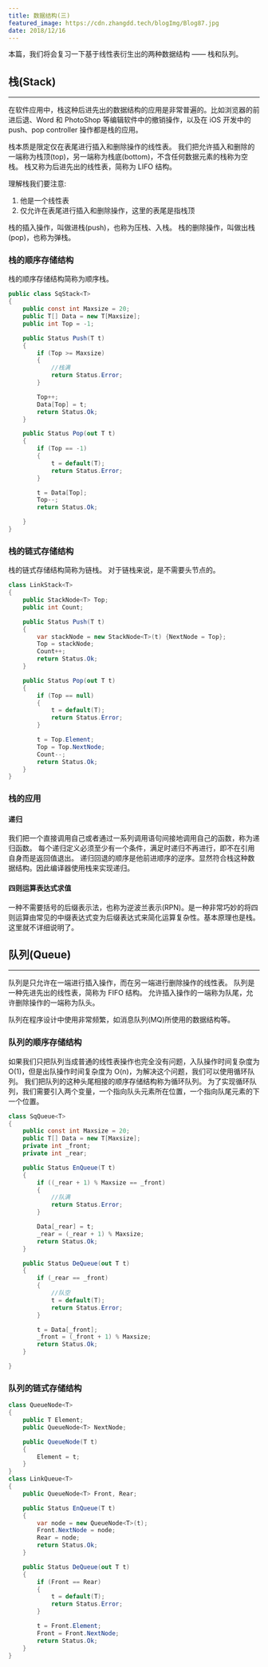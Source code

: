 ```yaml
---
title: 数据结构(三)
featured_image: https://cdn.zhangdd.tech/blogImg/Blog87.jpg
date: 2018/12/16
---
```


本篇，我们将会复习一下基于线性表衍生出的两种数据结构 —— 栈和队列。

## 栈(Stack)
***  
在软件应用中，栈这种后进先出的数据结构的应用是非常普遍的。比如浏览器的前进后退、Word 和 PhotoShop 等编辑软件中的撤销操作，以及在 iOS 开发中的 push、pop controller 操作都是栈的应用。

栈本质是限定仅在表尾进行插入和删除操作的线性表。
我们把允许插入和删除的一端称为栈顶(top)，另一端称为栈底(bottom)，不含任何数据元素的栈称为空栈。
栈又称为后进先出的线性表，简称为 LIFO 结构。

理解栈我们要注意: 
1. 他是一个线性表
2. 仅允许在表尾进行插入和删除操作，这里的表尾是指栈顶

栈的插入操作，叫做进栈(push)，也称为压栈、入栈。
栈的删除操作，叫做出栈(pop)，也称为弹栈。

### 栈的顺序存储结构
栈的顺序存储结构简称为顺序栈。
``` csharp
public class SqStack<T>
{
    public const int Maxsize = 20;
    public T[] Data = new T[Maxsize];
    public int Top = -1;

    public Status Push(T t)
    {
        if (Top >= Maxsize)
        {
            //栈满
            return Status.Error;
        }

        Top++;
        Data[Top] = t;
        return Status.Ok;
    }

    public Status Pop(out T t)
    {
        if (Top == -1)
        {
            t = default(T);
            return Status.Error;
        }

        t = Data[Top];
        Top--;
        return Status.Ok;

    }
}
```

### 栈的链式存储结构
栈的链式存储结构简称为链栈。
对于链栈来说，是不需要头节点的。
``` csharp
class LinkStack<T>
{
    public StackNode<T> Top;
    public int Count;

    public Status Push(T t)
    {
        var stackNode = new StackNode<T>(t) {NextNode = Top};
        Top = stackNode;
        Count++;
        return Status.Ok;
    }

    public Status Pop(out T t)
    {
        if (Top == null)
        {
            t = default(T);
            return Status.Error;
        }

        t = Top.Element;
        Top = Top.NextNode;
        Count--;
        return Status.Ok;
    }
}
```

### 栈的应用
#### 递归
我们把一个直接调用自己或者通过一系列调用语句间接地调用自己的函数，称为递归函数。
每个递归定义必须至少有一个条件，满足时递归不再进行，即不在引用自身而是返回值退出。
递归回退的顺序是他前进顺序的逆序。显然符合栈这种数据结构。因此编译器使用栈来实现递归。

#### 四则运算表达式求值
一种不需要括号的后缀表示法，也称为逆波兰表示(RPN)。是一种非常巧妙的将四则运算由常见的中缀表达式变为后缀表达式来简化运算复杂性。基本原理也是栈。这里就不详细说明了。

## 队列(Queue)
***  
队列是只允许在一端进行插入操作，而在另一端进行删除操作的线性表。
队列是一种先进先出的线性表，简称为 FIFO 结构。
允许插入操作的一端称为队尾，允许删除操作的一端称为队头。

队列在程序设计中使用非常频繁，如消息队列(MQ)所使用的数据结构等。

### 队列的顺序存储结构
如果我们只把队列当成普通的线性表操作也完全没有问题，入队操作时间复杂度为 O(1)，但是出队操作时间复杂度为 O(n)，为解决这个问题，我们可以使用循环队列。
我们把队列的这种头尾相接的顺序存储结构称为循环队列。
为了实现循环队列，我们需要引入两个变量，一个指向队头元素所在位置，一个指向队尾元素的下一个位置。
``` csharp
class SqQueue<T>
{
    public const int Maxsize = 20;
    public T[] Data = new T[Maxsize];
    private int _front;
    private int _rear;

    public Status EnQueue(T t)
    {
        if ((_rear + 1) % Maxsize == _front)
        {
            //队满
            return Status.Error;
        }

        Data[_rear] = t;
        _rear = (_rear + 1) % Maxsize;
        return Status.Ok;
    }

    public Status DeQueue(out T t)
    {
        if (_rear == _front)
        {
            //队空
            t = default(T);
            return Status.Error;
        }

        t = Data[_front];
        _front = (_front + 1) % Maxsize;
        return Status.Ok;
    }

}
```

### 队列的链式存储结构
``` csharp
class QueueNode<T>
{
    public T Element;
    public QueueNode<T> NextNode;

    public QueueNode(T t)
    {
        Element = t;
    }
}
class LinkQueue<T>
{
    public QueueNode<T> Front, Rear;

    public Status EnQueue(T t)
    {
        var node = new QueueNode<T>(t);
        Front.NextNode = node;
        Rear = node;
        return Status.Ok;
    }

    public Status DeQueue(out T t)
    {
        if (Front == Rear)
        {
            t = default(T);
            return Status.Error;
        }

        t = Front.Element;
        Front = Front.NextNode;
        return Status.Ok;
    }
}
```